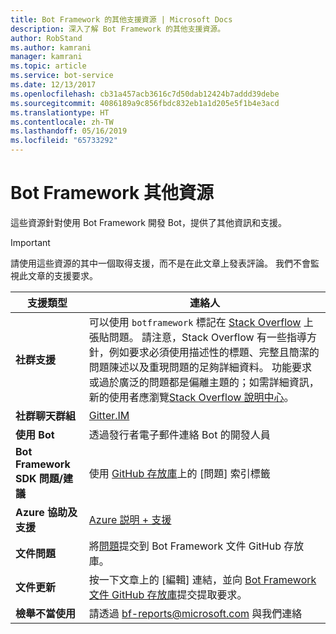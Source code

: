 ```yaml
---
title: Bot Framework 的其他支援資源 | Microsoft Docs
description: 深入了解 Bot Framework 的其他支援資源。
author: RobStand
ms.author: kamrani
manager: kamrani
ms.topic: article
ms.service: bot-service
ms.date: 12/13/2017
ms.openlocfilehash: cb31a457acb3616c7d50dab12424b7addd39debe
ms.sourcegitcommit: 4086189a9c856fbdc832eb1a1d205e5f1b4e3acd
ms.translationtype: HT
ms.contentlocale: zh-TW
ms.lasthandoff: 05/16/2019
ms.locfileid: "65733292"
---
```

# <a name="bot-framework-additional-resources"></a>Bot Framework 其他資源

這些資源針對使用 Bot Framework 開發 Bot，提供了其他資訊和支援。

> [!IMPORTANT]
> 請使用這些資源的其中一個取得支援，而不是在此文章上發表評論。 我們不會監視此文章的支援要求。

|            <strong>支援類型</strong>            |                                                                                                                                                                                                                                     <strong>連絡人</strong>                                                                                                                                                                                                                                      |
|-----------------------------------------------------|---------------------------------------------------------------------------------------------------------------------------------------------------------------------------------------------------------------------------------------------------------------------------------------------------------------------------------------------------------------------------------------------------------------------------------------------------------------------------------------------------|
|         <strong>社群支援</strong>          | 可以使用 `botframework` 標記在 [Stack Overflow](https://stackoverflow.com/questions/tagged/botframework) 上張貼問題。 請注意，Stack Overflow 有一些指導方針，例如要求必須使用描述性的標題、完整且簡潔的問題陳述以及重現問題的足夠詳細資料。 功能要求或過於廣泛的問題都是偏離主題的；如需詳細資訊，新的使用者應瀏覽[Stack Overflow 說明中心](https://stackoverflow.com/help/how-to-ask)。 |
|        <strong>社群聊天群組</strong>        |                                                                                                                                                                                                                        [Gitter.IM](https://gitter.im/Microsoft/BotBuilder)                                                                                                                                                                                                                        |
|            <strong>使用 Bot</strong>             |                                                                                                                                                                                                                    透過發行者電子郵件連絡 Bot 的開發人員                                                                                                                                                                                                                     |
| <strong>Bot Framework SDK 問題/建議</strong> |                                                                                                                                                                                           使用 <a href="https://aka.ms/v4-botbuilder-repo" target="_blank">GitHub 存放庫</a>上的 [問題] 索引標籤                                                                                                                                                                                            |
| <strong>Azure 協助及支援</strong>             |                                                                     <a href="https://ms.portal.azure.com/#blade/Microsoft_Azure_Support/HelpAndSupportBlade/overview">Azure 説明 + 支援</a>                                                                                                                                                            |
|        <strong>文件問題</strong>        |                                                                                                                                                                     將<a href="https://github.com/MicrosoftDocs/bot-framework-docs/issues" target="_blank">問題</a>提交到 Bot Framework 文件 GitHub 存放庫。                                                                                                                                                                      |
|       <strong>文件更新</strong>        |                                                                                                                                                   按一下文章上的 [編輯] 連結，並向 <a href="https://github.com/MicrosoftDocs/bot-framework-docs" target="_blank">Bot Framework 文件 GitHub 存放庫</a>提交提取要求。                                                                                                                                                   |
|          <strong>檢舉不當使用</strong>           |                                                                                                                                                                                                            請透過 [bf-reports@microsoft.com](mailto://bf-reports@microsoft.com) 與我們連絡                                                                                                                                                                                                            |

